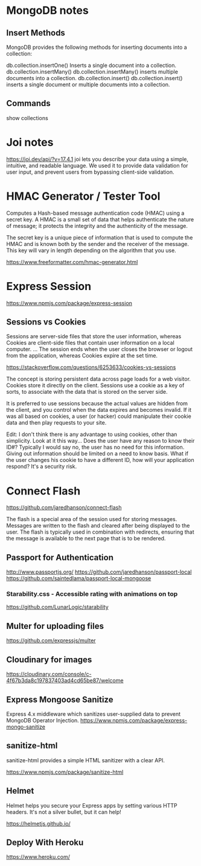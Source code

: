# MongoDB notes

## Insert Methods

MongoDB provides the following methods for inserting documents into a collection:

db.collection.insertOne()
Inserts a single document into a collection.
db.collection.insertMany()
db.collection.insertMany() inserts multiple documents into a collection.
db.collection.insert()
db.collection.insert() inserts a single document or multiple documents into a collection.

## Commands

show collections

# Joi notes

https://joi.dev/api/?v=17.4.1
joi lets you describe your data using a simple, intuitive, and readable language.
We used it to provide data validation for user input, and prevent users from bypassing client-side validation.

# HMAC Generator / Tester Tool

Computes a Hash-based message authentication code (HMAC) using a secret key. A HMAC is a small set of data that helps authenticate the nature of message; it protects the integrity and the authenticity of the message.

The secret key is a unique piece of information that is used to compute the HMAC and is known both by the sender and the receiver of the message. This key will vary in length depending on the algorithm that you use.

https://www.freeformatter.com/hmac-generator.html

# Express Session

https://www.npmjs.com/package/express-session

## Sessions vs Cookies

Sessions are server-side files that store the user information, whereas Cookies are client-side files that contain user information on a local computer. ... The session ends when the user closes the browser or logout from the application, whereas Cookies expire at the set time.

https://stackoverflow.com/questions/6253633/cookies-vs-sessions

The concept is storing persistent data across page loads for a web visitor. Cookies store it directly on the client. Sessions use a cookie as a key of sorts, to associate with the data that is stored on the server side.

It is preferred to use sessions because the actual values are hidden from the client, and you control when the data expires and becomes invalid. If it was all based on cookies, a user (or hacker) could manipulate their cookie data and then play requests to your site.

Edit: I don't think there is any advantage to using cookies, other than simplicity. Look at it this way... Does the user have any reason to know their ID#? Typically I would say no, the user has no need for this information. Giving out information should be limited on a need to know basis. What if the user changes his cookie to have a different ID, how will your application respond? It's a security risk.

# Connect Flash

https://github.com/jaredhanson/connect-flash

The flash is a special area of the session used for storing messages. Messages are written to the flash and cleared after being displayed to the user. The flash is typically used in combination with redirects, ensuring that the message is available to the next page that is to be rendered.

## Passport for Authentication

http://www.passportjs.org/
https://github.com/jaredhanson/passport-local
https://github.com/saintedlama/passport-local-mongoose

### Starability.css - Accessible rating with animations on top

https://github.com/LunarLogic/starability

## Multer for uploading files

https://github.com/expressjs/multer

## Cloudinary for images

https://cloudinary.com/console/c-4f67b3da8c197837403ad4cd65be87/welcome

## Express Mongoose Sanitize

Express 4.x middleware which sanitizes user-supplied data to prevent MongoDB Operator Injection.
https://www.npmjs.com/package/express-mongo-sanitize

## sanitize-html

sanitize-html provides a simple HTML sanitizer with a clear API.

https://www.npmjs.com/package/sanitize-html

## Helmet

Helmet helps you secure your Express apps by setting various HTTP headers. It's not a silver bullet, but it can help!

https://helmetjs.github.io/

## Deploy With Heroku

https://www.heroku.com/

